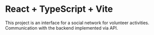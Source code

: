 # React + TypeScript + Vite

This project is an interface for a social network for volunteer activities. Communication with the backend implemented via API.
